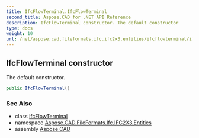 ```yaml
---
title: IfcFlowTerminal.IfcFlowTerminal
second_title: Aspose.CAD for .NET API Reference
description: IfcFlowTerminal constructor. The default constructor
type: docs
weight: 10
url: /net/aspose.cad.fileformats.ifc.ifc2x3.entities/ifcflowterminal/ifcflowterminal/
---
```

## IfcFlowTerminal constructor

The default constructor.

```csharp
public IfcFlowTerminal()
```

### See Also

* class [IfcFlowTerminal](../)
* namespace [Aspose.CAD.FileFormats.Ifc.IFC2X3.Entities](../../ifcflowterminal/)
* assembly [Aspose.CAD](../../../)


